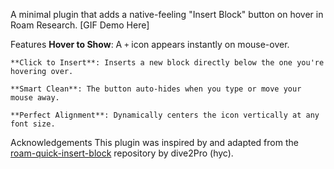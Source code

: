 A minimal plugin that adds a native-feeling "Insert Block" button on hover in Roam Research.
	[GIF Demo Here]

Features
	**Hover to Show**: A `+` icon appears instantly on mouse-over.
	
	**Click to Insert**: Inserts a new block directly below the one you're hovering over.
	
	**Smart Clean**: The button auto-hides when you type or move your mouse away.
	
	**Perfect Alignment**: Dynamically centers the icon vertically at any font size.

Acknowledgements
	This plugin was inspired by and adapted from the [roam-quick-insert-block](https://github.com/dive2Pro/roam-quick-insert-block) repository by dive2Pro (hyc).
